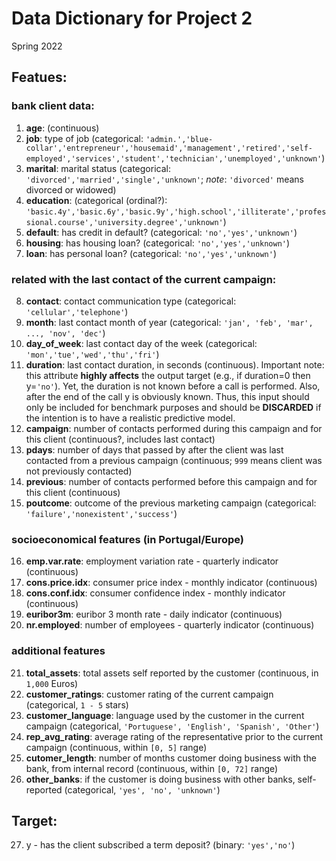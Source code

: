 # Data Dictionary for Project 2
Spring 2022
## Featues:
### bank client data:
1. **age**: (continuous)
2. **job**: type of job (categorical: `'admin.','blue-collar','entrepreneur','housemaid','management','retired','self-employed','services','student','technician','unemployed','unknown'`)
3. **marital**: marital status (categorical: `'divorced','married','single','unknown'`; _note_: `'divorced'` means divorced or widowed)
4. **education**: (categorical (ordinal?): `'basic.4y','basic.6y','basic.9y','high.school','illiterate','professional.course','university.degree','unknown'`)
5. **default**: has credit in default? (categorical: `'no','yes','unknown'`)
6. **housing**: has housing loan? (categorical: `'no','yes','unknown'`)
7. **loan**: has personal loan? (categorical: `'no','yes','unknown'`)

### related with the last contact of the current campaign:
8. **contact**: contact communication type (categorical: `'cellular','telephone'`)
9. **month**: last contact month of year (categorical: `'jan', 'feb', 'mar', ..., 'nov', 'dec'`)
10. **day_of_week**: last contact day of the week (categorical: `'mon','tue','wed','thu','fri'`)
11. **duration**: last contact duration, in seconds (continuous). Important note: this attribute **highly affects** the output target (e.g., if duration=0 then y=`'no'`). Yet, the duration is not known before a call is performed. Also, after the end of the call y is obviously known. Thus, this input should only be included for benchmark purposes and should be **DISCARDED** if the intention is to have a realistic predictive model.
12. **campaign**: number of contacts performed during this campaign and for this client (continuous?, includes last contact)
13. **pdays**: number of days that passed by after the client was last contacted from a previous campaign (continuous; `999` means client was not previously contacted)
14. **previous**: number of contacts performed before this campaign and for this client (continuous)
15. **poutcome**: outcome of the previous marketing campaign (categorical: `'failure','nonexistent','success'`)

### socioeconomical features (in Portugal/Europe)
16. **emp.var.rate**: employment variation rate - quarterly indicator (continuous)
17. **cons.price.idx**: consumer price index - monthly indicator (continuous)
18. **cons.conf.idx**: consumer confidence index - monthly indicator (continuous)
19. **euribor3m**: euribor 3 month rate - daily indicator (continuous)
20. **nr.employed**: number of employees - quarterly indicator (continuous)

### additional features
21. **total_assets**: total assets self reported by the customer (continuous, in `1,000` Euros)
22. **customer_ratings**: customer rating of the current campaign (categorical, `1 - 5` stars)
23. **customer_language**: language used by the customer in the current campaign (categorical, `'Portuguese', 'English', 'Spanish', 'Other'`)
24. **rep_avg_rating**: average rating of the representative prior to the current campaign (continuous, within `[0, 5]` range)
25. **cutomer_length**: number of months customer doing business with the bank, from internal record (continuous, within `[0, 72]` range)
26. **other_banks**: if the customer is doing business with other banks, self-reported (categorical, `'yes', 'no', 'unknown'`)

## Target:
27. y - has the client subscribed a term deposit? (binary: `'yes','no'`)
